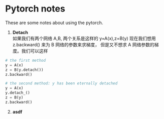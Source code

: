 Pytorch notes
===
These are some notes about using the pytorch.  


1. __Detach__  
如果我们有两个网络 A,B, 两个关系是这样的 y=A(x),z=B(y) 现在我们想用 z.backward() 来为 B 网络的参数来求梯度，
但是又不想求 A 网络参数的梯度。我们可以这样
```python
# the first method
y = A(x)
z = B(y.detach())
z.backward()

# the second method: y has been eternally detached
y = A(x)
y.detach_()
z = B(y)
z.backward()
```


2. __asdf__  
